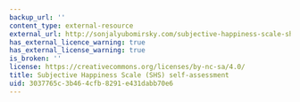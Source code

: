 ```yaml
---
backup_url: ''
content_type: external-resource
external_url: http://sonjalyubomirsky.com/subjective-happiness-scale-shs/
has_external_licence_warning: true
has_external_license_warning: true
is_broken: ''
license: https://creativecommons.org/licenses/by-nc-sa/4.0/
title: Subjective Happiness Scale (SHS) self-assessment
uid: 3037765c-3b46-4cfb-8291-e431dabb70e6
---
```

